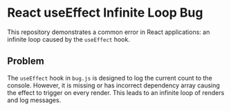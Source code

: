 # React useEffect Infinite Loop Bug

This repository demonstrates a common error in React applications: an infinite loop caused by the `useEffect` hook.

## Problem

The `useEffect` hook in `bug.js` is designed to log the current count to the console. However, it is missing or has incorrect dependency array causing the effect to trigger on every render. This leads to an infinite loop of renders and log messages.
